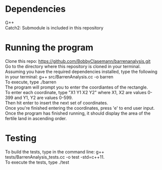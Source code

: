 # Dependencies

G++  
Catch2: Submodule is included in this repository


# Running the program

Clone this repo: https://github.com/BobbyClasemann/barrenanalysis.git  
Go to the directory where this repository is cloned in your terminal.  
Assuming you have the required dependencies installed, type the following in your terminal: g++ src/BarrenAnalysis.cc -o barren     
To execute, type ./barren     
The program will prompt you to enter the coordiantes of the rectangle.  
To enter each coordinate, type "X1 Y1 X2 Y2"  where X1, X2 are values 0-399 and Y1, Y2 are values 0-599.  
Then hit enter to insert the next set of coordinates.  
Once you're finished entering the coordinates, press 'e' to end user input. 
Once the program has finished running, it should display the area of the fertile land in ascending order.  

# Testing

To build the tests, type in the command line: g++ tests/BarrenAnalysis_tests.cc -o test -std=c++11.  
To execute the tests, type ./test    
